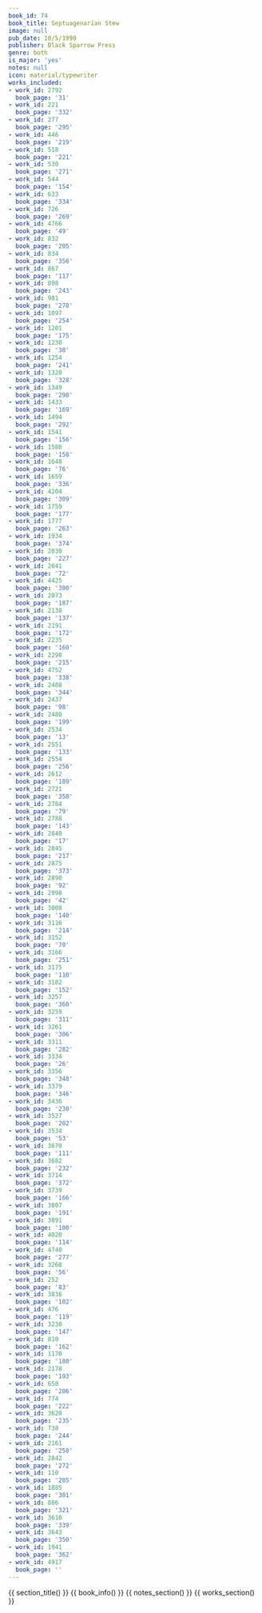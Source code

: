 ```yaml
---
book_id: 74
book_title: Septuagenarian Stew
image: null
pub_date: 10/5/1990
publisher: Black Sparrow Press
genre: both
is_major: 'yes'
notes: null
icon: material/typewriter
works_included:
- work_id: 2792
  book_page: '31'
- work_id: 221
  book_page: '332'
- work_id: 277
  book_page: '295'
- work_id: 446
  book_page: '219'
- work_id: 518
  book_page: '221'
- work_id: 530
  book_page: '271'
- work_id: 544
  book_page: '154'
- work_id: 633
  book_page: '334'
- work_id: 726
  book_page: '269'
- work_id: 4766
  book_page: '49'
- work_id: 832
  book_page: '205'
- work_id: 834
  book_page: '356'
- work_id: 867
  book_page: '117'
- work_id: 898
  book_page: '243'
- work_id: 981
  book_page: '278'
- work_id: 1097
  book_page: '254'
- work_id: 1201
  book_page: '175'
- work_id: 1230
  book_page: '38'
- work_id: 1254
  book_page: '241'
- work_id: 1320
  book_page: '328'
- work_id: 1349
  book_page: '298'
- work_id: 1433
  book_page: '169'
- work_id: 1494
  book_page: '292'
- work_id: 1541
  book_page: '156'
- work_id: 1580
  book_page: '158'
- work_id: 1648
  book_page: '76'
- work_id: 1659
  book_page: '336'
- work_id: 4204
  book_page: '309'
- work_id: 1759
  book_page: '177'
- work_id: 1777
  book_page: '263'
- work_id: 1934
  book_page: '374'
- work_id: 2030
  book_page: '227'
- work_id: 2041
  book_page: '72'
- work_id: 4425
  book_page: '300'
- work_id: 2073
  book_page: '187'
- work_id: 2138
  book_page: '137'
- work_id: 2191
  book_page: '172'
- work_id: 2235
  book_page: '160'
- work_id: 2298
  book_page: '215'
- work_id: 4752
  book_page: '338'
- work_id: 2408
  book_page: '344'
- work_id: 2437
  book_page: '98'
- work_id: 2480
  book_page: '199'
- work_id: 2534
  book_page: '13'
- work_id: 2551
  book_page: '133'
- work_id: 2554
  book_page: '256'
- work_id: 2612
  book_page: '189'
- work_id: 2721
  book_page: '358'
- work_id: 2784
  book_page: '79'
- work_id: 2788
  book_page: '143'
- work_id: 2840
  book_page: '17'
- work_id: 2845
  book_page: '217'
- work_id: 2875
  book_page: '373'
- work_id: 2890
  book_page: '92'
- work_id: 2998
  book_page: '42'
- work_id: 3008
  book_page: '140'
- work_id: 3116
  book_page: '214'
- work_id: 3152
  book_page: '70'
- work_id: 3166
  book_page: '251'
- work_id: 3175
  book_page: '110'
- work_id: 3182
  book_page: '152'
- work_id: 3257
  book_page: '360'
- work_id: 3259
  book_page: '311'
- work_id: 3261
  book_page: '306'
- work_id: 3311
  book_page: '282'
- work_id: 3334
  book_page: '26'
- work_id: 3356
  book_page: '348'
- work_id: 3379
  book_page: '346'
- work_id: 3436
  book_page: '230'
- work_id: 3527
  book_page: '202'
- work_id: 3534
  book_page: '53'
- work_id: 3670
  book_page: '111'
- work_id: 3682
  book_page: '232'
- work_id: 3714
  book_page: '372'
- work_id: 3739
  book_page: '166'
- work_id: 3807
  book_page: '191'
- work_id: 3891
  book_page: '100'
- work_id: 4020
  book_page: '114'
- work_id: 4740
  book_page: '277'
- work_id: 3268
  book_page: '56'
- work_id: 252
  book_page: '83'
- work_id: 3836
  book_page: '102'
- work_id: 476
  book_page: '119'
- work_id: 3230
  book_page: '147'
- work_id: 810
  book_page: '162'
- work_id: 1170
  book_page: '180'
- work_id: 2178
  book_page: '193'
- work_id: 658
  book_page: '206'
- work_id: 774
  book_page: '222'
- work_id: 3620
  book_page: '235'
- work_id: 738
  book_page: '244'
- work_id: 2161
  book_page: '258'
- work_id: 2842
  book_page: '272'
- work_id: 110
  book_page: '285'
- work_id: 1885
  book_page: '301'
- work_id: 806
  book_page: '321'
- work_id: 3610
  book_page: '339'
- work_id: 3643
  book_page: '350'
- work_id: 1941
  book_page: '362'
- work_id: 4917
  book_page: ''
---
```


{{ section_title() }}
{{ book_info() }}
{{ notes_section() }}
{{ works_section() }}
